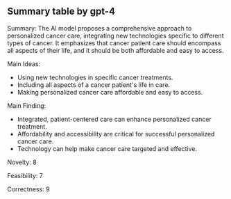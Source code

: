 ## Summary table by gpt-4
Summary: 
The AI model proposes a comprehensive approach to personalized cancer care, integrating new technologies specific to different types of cancer. It emphasizes that cancer patient care should encompass all aspects of their life, and it should be both affordable and easy to access. 

Main Ideas: 
- Using new technologies in specific cancer treatments.
- Including all aspects of a cancer patient's life in care.
- Making personalized cancer care affordable and easy to access.

Main Finding: 
- Integrated, patient-centered care can enhance personalized cancer treatment.
- Affordability and accessibility are critical for successful personalized cancer care.
- Technology can help make cancer care targeted and effective.

Novelty: 
8

Feasibility: 
7

Correctness: 
9